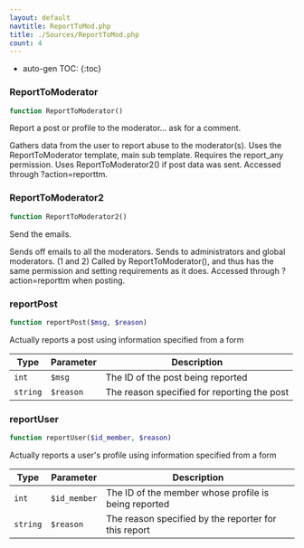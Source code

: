 ```yaml
---
layout: default
navtitle: ReportToMod.php
title: ./Sources/ReportToMod.php
count: 4
---
```

* auto-gen TOC:
{:toc}
### ReportToModerator

```php
function ReportToModerator()
```
Report a post or profile to the moderator... ask for a comment.

Gathers data from the user to report abuse to the moderator(s).
Uses the ReportToModerator template, main sub template.
Requires the report_any permission.
Uses ReportToModerator2() if post data was sent.
Accessed through ?action=reporttm.

### ReportToModerator2

```php
function ReportToModerator2()
```
Send the emails.

Sends off emails to all the moderators.
Sends to administrators and global moderators. (1 and 2)
Called by ReportToModerator(), and thus has the same permission and setting requirements as it does.
Accessed through ?action=reporttm when posting.

### reportPost

```php
function reportPost($msg, $reason)
```
Actually reports a post using information specified from a form



Type|Parameter|Description
---|---|---
`int`|`$msg`|The ID of the post being reported
`string`|`$reason`|The reason specified for reporting the post

### reportUser

```php
function reportUser($id_member, $reason)
```
Actually reports a user's profile using information specified from a form



Type|Parameter|Description
---|---|---
`int`|`$id_member`|The ID of the member whose profile is being reported
`string`|`$reason`|The reason specified by the reporter for this report

